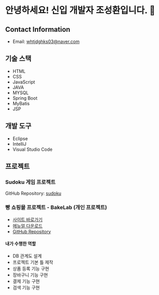 # 안녕하세요! 신입 개발자 조성환입니다. 👋

## Contact Information
- Email: whtjdghks03@naver.com

## 기술 스택
- HTML
- CSS
- JavaScript
- JAVA
- MYSQL
- Spring Boot
- MyBatis
- JSP

## 개발 도구
- Eclipse
- IntelliJ
- Visual Studio Code

## 프로젝트

### Sudoku 게임 프로젝트
GitHub Repository: [sudoku](https://github.com/BlueDestinyUnit/sudoku)

### 빵 쇼핑몰 프로젝트 - BakeLab (개인 프로젝트)
- [사이트 바로가기](http://ec2-3-39-22-132.ap-northeast-2.compute.amazonaws.com:8080)
- [메뉴얼 다운로드](./BakeLab.pdf)
- [GitHub Repository](https://github.com/BlueDestinyUnit/BakeLab)

#### 내가 수행한 역할
- DB 관계도 설계
- 프로젝트 기본 틀 제작
- 상품 등록 기능 구현
- 장바구니 기능 구현
- 결제 기능 구현
- 검색 기능 구현

<!--
**BlueDestinyUnit/BlueDestinyUnit** is a ✨ _special_ ✨ repository because its `README.md` (this file) appears on your GitHub profile.

Here are some ideas to get you started:

- 🔭 I’m currently working on ...
- 🌱 I’m currently learning ...
- 👯 I’m looking to collaborate on ...
- 🤔 I’m looking for help with ...
- 💬 Ask me about ...
- 📫 How to reach me: ...
- 😄 Pronouns: ...
- ⚡ Fun fact: ...
-->
